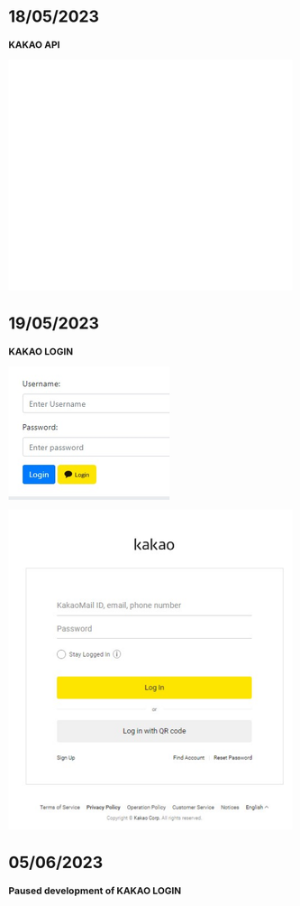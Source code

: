 # 18/05/2023

### KAKAO API
![image](./blank.jpg)


# 19/05/2023
### KAKAO LOGIN

![image](./kakaoLogin.jpg)

![image](./kakaoLogin2.jpg)


# 05/06/2023

### Paused development of KAKAO LOGIN
